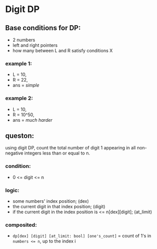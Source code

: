 # Digit DP

## Base conditions for DP:
- 2 numbers
- left and right pointers
- how many between L and R satisfy conditions X

### example 1:
- L		= 10,
- R		= 22,
- ans	= *simple*

### example 2:
- L		= 10,
- R		= 10^50,
- ans	= *much harder*

## queston:
using digit DP, count the total number of digit 1 appearing in all non-negative integers less than or equal to n.

### condition:
- 0 <= digit <= n

### logic:
- some numbers' index position; (dex)
- the current digit in that index position; (digit)
- if the current digit in the index position is <= n[dex][digit]; (at_limit)

### composited:
- `dp[dex] [digit] [at_limit: bool] [one's_count]` = count of 1's in `numbers <= n`, up to the index i

